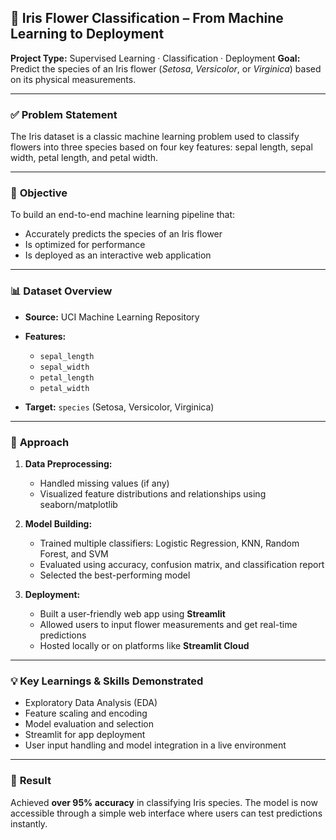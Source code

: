  
## 🌸 **Iris Flower Classification – From Machine Learning to Deployment**

**Project Type:** Supervised Learning · Classification · Deployment
**Goal:** Predict the species of an Iris flower (*Setosa*, *Versicolor*, or *Virginica*) based on its physical measurements.

---

### ✅ **Problem Statement**

The Iris dataset is a classic machine learning problem used to classify flowers into three species based on four key features: sepal length, sepal width, petal length, and petal width.

---

### 🎯 **Objective**

To build an end-to-end machine learning pipeline that:

* Accurately predicts the species of an Iris flower
* Is optimized for performance
* Is deployed as an interactive web application

---

### 📊 **Dataset Overview**

* **Source:** UCI Machine Learning Repository
* **Features:**

  * `sepal_length`
  * `sepal_width`
  * `petal_length`
  * `petal_width`
* **Target:** `species` (Setosa, Versicolor, Virginica)

---

### 🧠 **Approach**

1. **Data Preprocessing:**

   * Handled missing values (if any)
   * Visualized feature distributions and relationships using seaborn/matplotlib
2. **Model Building:**

   * Trained multiple classifiers: Logistic Regression, KNN, Random Forest, and SVM
   * Evaluated using accuracy, confusion matrix, and classification report
   * Selected the best-performing model
3. **Deployment:**

   * Built a user-friendly web app using **Streamlit**
   * Allowed users to input flower measurements and get real-time predictions
   * Hosted locally or on platforms like **Streamlit Cloud**

---

### 💡 **Key Learnings & Skills Demonstrated**

* Exploratory Data Analysis (EDA)
* Feature scaling and encoding
* Model evaluation and selection
* Streamlit for app deployment
* User input handling and model integration in a live environment

---

### 🚀 **Result**

Achieved **over 95% accuracy** in classifying Iris species. The model is now accessible through a simple web interface where users can test predictions instantly.

 
